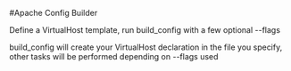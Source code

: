#Apache Config Builder

Define a VirtualHost template, run build_config with a few optional --flags

build_config will create your VirtualHost declaration in the file you specify, 
other tasks will be performed depending on --flags used